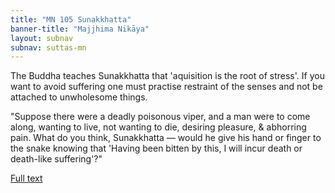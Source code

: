 ```yaml
---
title: "MN 105 Sunakkhatta"
banner-title: "Majjhima Nikāya" 
layout: subnav 
subnav: suttas-mn 
---
```


The Buddha teaches Sunakkhatta that 'aquisition is the root of stress'. If you want to avoid suffering one must practise restraint of the senses and not be attached to unwholesome things.


"Suppose there were a deadly poisonous viper, and a man were to come along, wanting to live, not wanting to die, desiring pleasure, & abhorring pain. What do you think, Sunakkhatta — would he give his hand or finger to the snake knowing that 'Having been bitten by this, I will incur death or death-like suffering'?"

[Full text](https://www.dhammatalks.org/suttas/MN/MN105.html)
